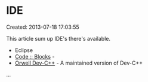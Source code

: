 # IDE

Created: 2013-07-18 17:03:55

This article sum up IDE's there's available.

*   Eclipse
*   [Code :: Blocks](http://www.codeblocks.org) -
*   [Orwell Dev-C++](http://sourceforge.net/projects/orwelldevcpp/) - A maintained version of Dev-C++

...
